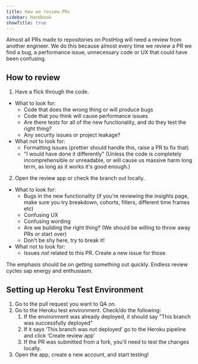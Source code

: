 ```yaml
---
title: How we review PRs
sidebar: Handbook
showTitle: true
---
```


Almost all PRs made to repositories on PostHog will need a review from another engineer. We do this because almost every time we review a PR we find a bug, a performance issue, unnecessary code or UX that could have been confusing.

## How to review

1. Have a flick through the code.
  - What to look for:
    - Code that does the wrong thing or will produce bugs
    - Code that you think will cause performance issues
    - Are there tests for all of the new functionality, and do they test the right thing?
    - Any security issues or project leakage?
  - What _not_ to look for:
    - Formatting issues (prettier should handle this, raise a PR to fix that)
    - "I would have done it differently" (Unless the code is completely incomprehensible or unreadable, or will cause us massive harm long term, as long as it works it's good enough.)

2. Open the review app or check the branch out locally.
  - What to look for:
    - Bugs in the new functionality (if you're reviewing the insights page, make sure you try breakdown, cohorts, filters, different time frames etc)
    - Confusing UX
    - Confusing wording
    - Are we building the right thing? (We should be willing to throw away PRs or start over)
    - Don't be shy here, try to break it!
  - What not to look for:
    - Issues _not_ related to this PR. Create a new issue for those.

The emphasis should be on getting something out quickly. Endless review cycles sap energy and enthusiasm.

## Setting up Heroku Test Environment 

1. Go to the pull request you want to QA on. 
2. Go to the Heroku test environment.
    Check/do the following:
    1. If the environment was already deployed, it should say "This branch was successfully deployed"
    1. If it says ‘This branch was not deployed’ go to the Heroku pipeline and click ‘Create review app’
    1. If the PR was submitted from a fork, you'll need to test the changes locally. 
3. Open the app, create a new account, and start testing!

